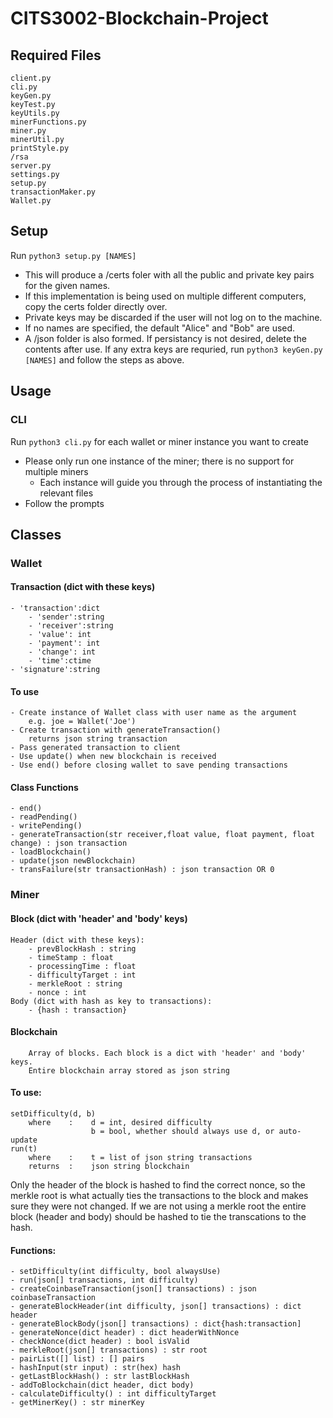 # CITS3002-Blockchain-Project

## Required Files
```
client.py
cli.py
keyGen.py
keyTest.py
keyUtils.py
minerFunctions.py
miner.py
minerUtil.py
printStyle.py
/rsa
server.py
settings.py
setup.py
transactionMaker.py
Wallet.py
```

## Setup

Run `python3 setup.py [NAMES]`
- This will produce a /certs foler with all the public and private key pairs for the given names.
- If this implementation is being used on multiple different computers, copy the certs folder directly over.
- Private keys may be discarded if the user will not log on to the machine.
- If no names are specified, the default "Alice" and "Bob" are used.
- A /json folder is also formed. If persistancy is not desired, delete the contents after use.
If any extra keys are requried, run `python3 keyGen.py [NAMES]` and follow the steps as above.

## Usage
### CLI
Run `python3 cli.py` for each wallet or miner instance you want to create
- Please only run one instance of the miner; there is no support for multiple miners
	- Each instance will guide you through the process of instantiating the relevant files
- Follow the prompts


## Classes
### Wallet
#### Transaction (dict with these keys)
    - 'transaction':dict
        - 'sender':string
        - 'receiver':string
        - 'value': int
        - 'payment': int
        - 'change': int
        - 'time':ctime
    - 'signature':string

#### To use
    - Create instance of Wallet class with user name as the argument
        e.g. joe = Wallet('Joe')
    - Create transaction with generateTransaction()
        returns json string transaction
    - Pass generated transaction to client
    - Use update() when new blockchain is received
    - Use end() before closing wallet to save pending transactions

#### Class Functions
    - end()
    - readPending()
    - writePending()
    - generateTransaction(str receiver,float value, float payment, float change) : json transaction
    - loadBlockchain()
    - update(json newBlockchain)
    - transFailure(str transactionHash) : json transaction OR 0

### Miner
#### Block (dict with 'header' and 'body' keys)
    Header (dict with these keys):
        - prevBlockHash : string
        - timeStamp : float
        - processingTime : float
        - difficultyTarget : int
        - merkleRoot : string
        - nonce : int
    Body (dict with hash as key to transactions):
        - {hash : transaction}
#### Blockchain
        Array of blocks. Each block is a dict with 'header' and 'body' keys.
        Entire blockchain array stored as json string
#### To use:
    setDifficulty(d, b)
        where    :    d = int, desired difficulty
                      b = bool, whether should always use d, or auto-update
    run(t)
        where    :    t = list of json string transactions
        returns  :    json string blockchain

Only the header of the block is hashed to find the correct nonce, so the merkle root is what actually
ties the transactions to the block and makes sure they were not changed.
If we are not using a merkle root the entire block (header and body) should be hashed to tie the transcations
to the hash.
#### Functions:
    - setDifficulty(int difficulty, bool alwaysUse)
    - run(json[] transactions, int difficulty)
    - createCoinbaseTransaction(json[] transactions) : json coinbaseTransaction
    - generateBlockHeader(int difficulty, json[] transactions) : dict header
    - generateBlockBody(json[] transactions) : dict{hash:transaction]
    - generateNonce(dict header) : dict headerWithNonce
    - checkNonce(dict header) : bool isValid
    - merkleRoot(json[] transactions) : str root
    - pairList([] list) : [] pairs
    - hashInput(str input) : str(hex) hash
    - getLastBlockHash() : str lastBlockHash
    - addToBlockchain(dict header, dict body)
    - calculateDifficulty() : int difficultyTarget
    - getMinerKey() : str minerKey
